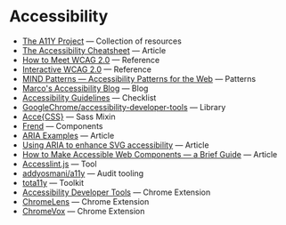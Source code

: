# Accessibility

* [The A11Y Project](http://a11yproject.com/) &mdash; Collection of resources
* [The Accessibility Cheatsheet](https://bitsofco.de/the-accessibility-cheatsheet/) &mdash; Article
* [How to Meet WCAG 2.0](https://www.w3.org/WAI/WCAG20/quickref/) &mdash; Reference
* [Interactive WCAG 2.0](http://code.viget.com/interactive-wcag/#responsibility=&level=aa) &mdash; Reference
* [MIND Patterns &mdash; Accessibility Patterns for the Web](https://ebay.gitbooks.io/mindpatterns/content/) &mdash; Patterns
* [Marco's Accessibility Blog](https://www.marcozehe.de/) &mdash; Blog
* [Accessibility Guidelines](http://accessibility.voxmedia.com/) &mdash; Checklist
* [GoogleChrome/accessibility-developer-tools](https://github.com/GoogleChrome/accessibility-developer-tools) &mdash; Library
* [Acce{CSS}](http://lukyvj.github.io/accecss/) &mdash; Sass Mixin
* [Frend](https://frend.co/) &mdash; Components
* [ARIA Examples](http://heydonworks.com/practical_aria_examples/) &mdash; Article
* [Using ARIA to enhance SVG accessibility](https://www.paciellogroup.com/blog/2013/12/using-aria-enhance-svg-accessibility/) &mdash; Article
* [How to Make Accessible Web Components — a Brief Guide](https://www.sitepoint.com/accessible-web-components/) &mdash; Article
* [Accesslint.js](https://github.com/accesslint/accesslint.js) &mdash; Tool
* [addyosmani/a11y](https://github.com/addyosmani/a11y) &mdash; Audit tooling
* [tota11y](http://khan.github.io/tota11y/) &mdash; Toolkit
* [Accessibility Developer Tools](https://chrome.google.com/webstore/detail/accessibility-developer-t/fpkknkljclfencbdbgkenhalefipecmb) &mdash; Chrome Extension
* [ChromeLens](http://chromelens.xyz/) &mdash; Chrome Extension
* [ChromeVox](https://chrome.google.com/webstore/detail/chromevox/kgejglhpjiefppelpmljglcjbhoiplfn) &mdash; Chrome Extension
